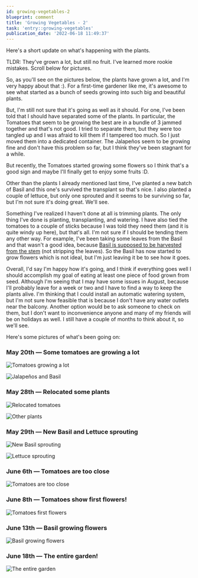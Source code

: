 ```yaml
---
id: growing-vegetables-2
blueprint: comment
title: 'Growing Vegetables - 2'
task: 'entry::growing-vegetables'
publication_date: '2022-06-18 11:49:37'
---
```


Here's a short update on what's happening with the plants.

TLDR: They've grown a lot, but still no fruit. I've learned more rookie mistakes. Scroll below for pictures.

So, as you'll see on the pictures below, the plants have grown a lot, and I'm very happy about that :). For a first-time gardener like me, it's awesome to see what started as a bunch of seeds growing into such big and beautiful plants.

But, I'm still not sure that it's going as well as it should. For one, I've been told that I should have separated some of the plants. In particular, the Tomatoes that seem to be growing the best are in a bundle of 3 jammed together and that's not good. I tried to separate them, but they were too tangled up and I was afraid to kill them if I tampered too much. So I just moved them into a dedicated container. The Jalapeños seem to be growing fine and don't have this problem so far, but I think they've been stagnant for a while.

But recently, the Tomatoes started growing some flowers so I think that's a good sign and maybe I'll finally get to enjoy some fruits :D.

Other than the plants I already mentioned last time, I've planted a new batch of Basil and this one's survived the transplant so that's nice. I also planted a couple of lettuce, but only one sprouted and it seems to be surviving so far, but I'm not sure it's doing great. We'll see.

Something I've realized I haven't done at all is trimming plants. The only thing I've done is planting, transplanting, and watering. I have also tied the tomatoes to a couple of sticks because I was told they need them (and it is quite windy up here), but that's all. I'm not sure if I should be tending them any other way. For example, I've been taking some leaves from the Basil and that wasn't a good idea, because [Basil is supposed to be harvested from the stem](https://www.youtube.com/watch?v=qVPnC6mGEsg) (not stripping the leaves). So the Basil has now started to grow flowers which is not ideal, but I'm just leaving it be to see how it goes.

Overall, I'd say I'm happy how it's going, and I think if everything goes well I should accomplish my goal of eating at least one piece of food grown from seed. Although I'm seeing that I may have some issues in August, because I'll probably leave for a week or two and I have to find a way to keep the plants alive. I'm thinking that I could install an automatic watering system, but I'm not sure how feasible that is because I don't have any water outlets near the balcony. Another option would be to ask someone to check on them, but I don't want to inconvenience anyone and many of my friends will be on holidays as well. I still have a couple of months to think about it, so we'll see.

Here's some pictures of what's been going on:

### May 20th — Some tomatoes are growing a lot

![Tomatoes growing a lot](/img/tasks/growing-vegetables/may-20th-tomatoes.jpg)

![Jalapeños and Basil](/img/tasks/growing-vegetables/may-20th-jalapenos-and-basil.jpg)

### May 28th — Relocated some plants

![Relocated tomatoes](/img/tasks/growing-vegetables/may-28th-tomatoes.jpg)

![Other plants](/img/tasks/growing-vegetables/may-28th-others.jpg)

### May 29th — New Basil and Lettuce sprouting

![New Basil sprouting](/img/tasks/growing-vegetables/may-29th-basil.jpg)

![Lettuce sprouting](/img/tasks/growing-vegetables/may-29th-lettuce.jpg)

### June 6th — Tomatoes are too close

![Tomatoes are too close](/img/tasks/growing-vegetables/june-6th-tomatoes.jpg)

### June 8th — Tomatoes show first flowers!

![Tomatoes first flowers](/img/tasks/growing-vegetables/june-8th-tomatoes.jpg)

### June 13th — Basil growing flowers

![Basil growing flowers](/img/tasks/growing-vegetables/june-13th-basil.jpg)

### June 18th — The entire garden!

![The entire garden](/img/tasks/growing-vegetables/june-18th-garden.jpg)
